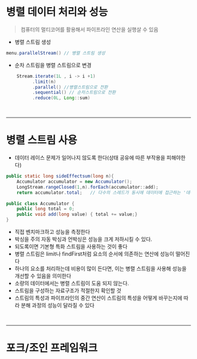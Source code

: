 # 병렬 데이터 처리와 성능

> 컴퓨터의 멀티코어를 활용해서 파이프라인 연산을 실행살 수 있음

- 병렬 스트림 생성

```java
menu.parallelStream() // 병렬 스트림 생성
```

- 순차 스트림을 병렬 스트림으로 변경

```java
    Stream.iterate(1L , i -> i +1)
          .limit(n)
          .parallel() //병렬스트림으로 전환
          .sequential() // 순차스트림으로 전환
          .reduce(0L, Long::sum)
```

<br>

---

# 병렬 스트림 사용

- 데이터 레이스 문제가 일어나지 않도록 한다(상태 공유에 따른 부작용을 피해야한다)

```java
public static long sideEffectsum(long n){
    Accumulator accumulator = new Accumulator();
    LongStream.rangeClosed(1,n).forEach(accumulator::add);
    return accumulator.total;   // 다수의 스레드가 동시에 데이터에 접근하는 '데이터 레이스' 현상 발생
    
public class Accumulator {
    public long total = 0;
    public void add(long value) { total += value;} 
}

```

- 직접 벤치마크하고 성능을 측정한다
- 박싱을 주의 자동 박싱과 언박싱은 성능을 크게 저하시킬 수 있다.
- 되도록이면 기본형 특화 스트림을 사용하는 것이 좋다
- 병렬 스트림은 limit나 findFirst처럼 요소의 순서에 의존하는 연산에 성능이 떨어진다
- 하나의 요소를 처리하는데 비용이 많이 든다면, 이는 병렬 스트림을 사용해 성능을 개선할 수 있음을 의미한다
- 소량의 데이터에서는 병렬 스트림이 도움 되지 않는다.
- 스트림을 구성하는 자료구조가 적절한지 확인할 것
- 스트림의 특성과 파이프라인의 중간 연산이 스트림의 특성을 어떻게 바꾸는지에 따라 분해 과정의 성능이 달라질 수 있다

<br>

---

# 포크/조인 프레임워크
